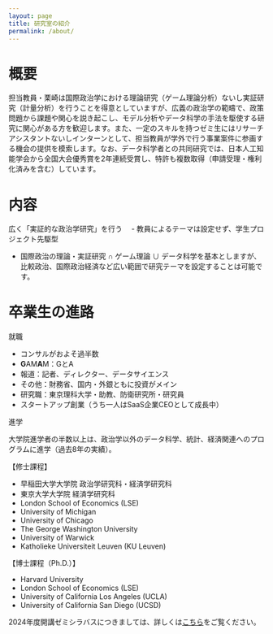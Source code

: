 ```yaml
---
layout: page
title: 研究室の紹介
permalink: /about/
---
```

# 概要
担当教員・栗崎は国際政治学における理論研究（ゲーム理論分析）ないし実証研究（計量分析）を行うことを得意としていますが、広義の政治学の範疇で、政策問題から課題や関心を説き起こし、モデル分析やデータ科学の手法を駆使する研究に関心がある方を歓迎します。また、一定のスキルを持つゼミ生にはリサーチアシスタントないしインターンとして、担当教員が学外で行う事業案件に参画する機会の提供を模索します。なお、データ科学者との共同研究では、日本人工知能学会から全国大会優秀賞を2年連続受賞し、特許も複数取得（申請受理・権利化済みを含む）しています。

# 内容
広く「実証的な政治学研究」を行う
　- 教員によるテーマは設定せず、学生プロジェクト先駆型
  - 国際政治の理論・実証研究 ∩ ゲーム理論 ∪ データ科学を基本としますが、比較政治、国際政治経済など広い範囲で研究テーマを設定することは可能です。

# 卒業生の進路
就職
 - コンサルがおよそ過半数
 - **G**AM**A**M：GとA
 - 報道：記者、ディレクター、データサイエンス
 - その他：財務省、国内・外銀ともに投資がメイン
 - 研究職：東京理科大学・助教、防衛研究所・研究員
 - スタートアップ創業（うち一人はSaaS企業CEOとして成長中）

進学

大学院進学者の半数以上は、政治学以外のデータ科学、統計、経済関連へのプログラムに進学（過去8年の実績）。

【修士課程】
 - 早稲田大学大学院 政治学研究科・経済学研究科
 - 東京大学大学院 経済学研究科
 - London School of Economics (LSE)
 - University of Michigan
 - University of Chicago
 - The George Washington University
 - University of Warwick
 - Katholieke Universiteit Leuven (KU Leuven)

【博士課程（Ph.D.）】
 - Harvard University
 - London School of Economics (LSE)
 - University of California Los Angeles (UCLA)
 - University of California San Diego (UCSD)


2024年度開講ゼミシラバスにつきましては、詳しくは[こちら](https://www.f.waseda.jp/kurizaki/seminar-application24.html)をご覧ください。
